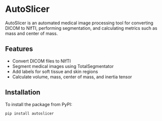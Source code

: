 # AutoSlicer

AutoSlicer is an automated medical image processing tool for converting DICOM to NIfTI, performing segmentation, and calculating metrics such as mass and center of mass.

## Features

- Convert DICOM files to NIfTI
- Segment medical images using TotalSegmentator
- Add labels for soft tissue and skin regions
- Calculate volume, mass, center of mass, and inertia tensor

## Installation

To install the package from PyPI:
```bash
pip install autoslicer
